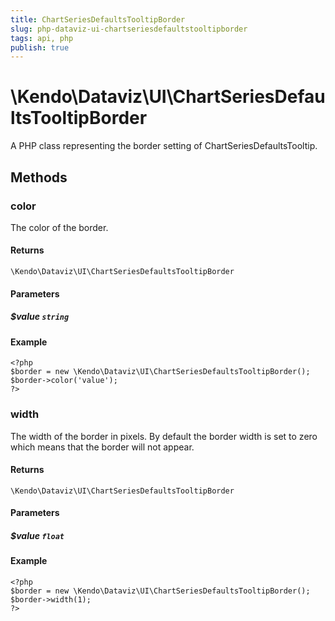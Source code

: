 ```yaml
---
title: ChartSeriesDefaultsTooltipBorder
slug: php-dataviz-ui-chartseriesdefaultstooltipborder
tags: api, php
publish: true
---
```


# \Kendo\Dataviz\UI\ChartSeriesDefaultsTooltipBorder

A PHP class representing the border setting of ChartSeriesDefaultsTooltip.


## Methods

### color
The color of the border.

#### Returns
`\Kendo\Dataviz\UI\ChartSeriesDefaultsTooltipBorder`

#### Parameters

##### $value `string`



#### Example 
    <?php
    $border = new \Kendo\Dataviz\UI\ChartSeriesDefaultsTooltipBorder();
    $border->color('value');
    ?>

### width
The width of the border in pixels. By default the border width is set to zero which means that the border will not appear.

#### Returns
`\Kendo\Dataviz\UI\ChartSeriesDefaultsTooltipBorder`

#### Parameters

##### $value `float`



#### Example 
    <?php
    $border = new \Kendo\Dataviz\UI\ChartSeriesDefaultsTooltipBorder();
    $border->width(1);
    ?>

